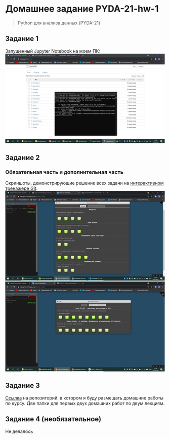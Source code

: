 # Домашнее задание PYDA-21-hw-1
> Python для анализа данных (PYDA-21)
## Задание 1
Запущенный Jupyter Notebook на моем ПК:<br/>
![Jupyter Notebook](https://github.com/kagi-kar/PYDA-21_home_works/blob/master/PYDA-21-hw-1/Jupyter.jpg?raw=true "Jupyter Notebook") 
## Задание 2
### Обязательная часть и дополнительная часть
Скриншоты, демонстрирующие решение всех задачи на [интерактивном тренажере Git](https://learngitbranching.js.org/?locale=ru_RU).<br/>
![Основны](https://github.com/kagi-kar/PYDA-21_home_works/blob/master/PYDA-21-hw-1/simulator_git_1.jpg?raw=true "Основны")
![Удаленные репозиториии](https://github.com/kagi-kar/PYDA-21_home_works/blob/master/PYDA-21-hw-1/simulator_git_2.jpg?raw=true "Удаленные репозиториии")

## Задание 3
[Ссылка](https://github.com/kagi-kar/PYDA-21_home_works.git) на репозиторий, в котором я буду размещать домашние работы по курсу. Две папки для первых двух домашних работ по двум лекциям.

## Задание 4 (необязательное)
Не делалось